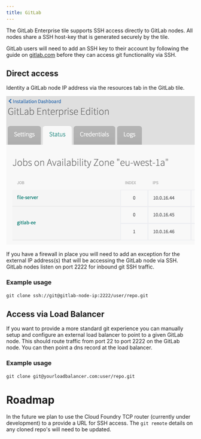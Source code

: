 ```yaml
---
title: GitLab
---
```


The GitLab Enterprise tile supports SSH access directly to GitLab nodes. All nodes share a SSH host-key that is generated securely by the tile.

GitLab users will need to add an SSH key to their account by following the guide on [gitlab.com](http://doc.gitlab.com/ee/ssh/README.html) before they can access git functionality via SSH.

## Direct access

Identity a GitLab node IP address via the resources tab in the GitLab tile.

![Image of OpsManager GitLab Resources](resources.jpeg)

If you have a firewall in place you will need to add an exception for the external IP address(s) that will be accessing the GitLab node via SSH. GitLab nodes listen on port 2222 for inbound git SSH traffic.

### Example usage

`git clone ssh://git@gitlab-node-ip:2222/user/repo.git`

## Access via Load Balancer

If you want to provide a more standard git experience you can manually setup and configure an external load balancer to point to a given GitLab node. This should route traffic from port 22 to port 2222 on the GitLab node. You can then point a dns record at the load balancer.

### Example usage

`git clone git@yourloadbalancer.com:user/repo.git`

# Roadmap

In the future we plan to use the Cloud Foundry TCP router (currently under development) to a provide a URL for SSH access. The `git remote` details on any cloned repo's will need to be updated.
